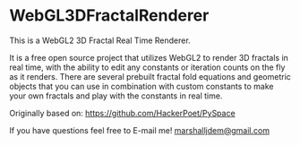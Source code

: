 # WebGL3DFractalRenderer
This is a WebGL2 3D Fractal Real Time Renderer.

It is a free open source project that utilizes WebGL2 to render 3D fractals in real time, with the ability to edit any constants or iteration counts on the fly as it renders. There are several prebuilt fractal fold equations and geometric objects that you can use in combination with custom constants to make your own fractals and play with the constants in real time.

Originally based on: https://github.com/HackerPoet/PySpace

If you have questions feel free to E-mail me! marshalljdem@gmail.com
